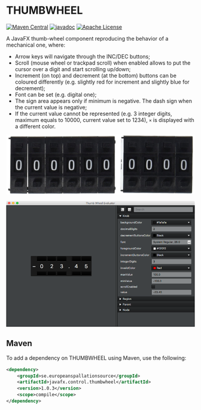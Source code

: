 # THUMBWHEEL

[![Maven Central](https://img.shields.io/maven-central/v/se.europeanspallationsource/javafx.control.thumbwheel.svg)](https://search.maven.org/#search%7Cga%7C1%7Cg%3A%22se.europeanspallationsource%22)
[![javadoc](https://www.javadoc.io/badge/se.europeanspallationsource/javafx.control.thumbwheel.svg)](https://www.javadoc.io/doc/se.europeanspallationsource/javafx.control.thumbwheel)
[![Apache License](https://img.shields.io/badge/license-Apache%20License%202.0-yellow.svg)](http://www.apache.org/licenses/LICENSE-2.0)

A JavaFX thumb-wheel component reproducing the behavior of a mechanical one, where:

- Arrow keys will navigate through the INC/DEC buttons;
- Scroll (mouse wheel or trackpad scroll) when enabled allows to put the cursor over a digit and start scrolling up/down;
- Increment (on top) and decrement (at the bottom) buttons can be coloured differently (e.g. slightly red for increment and slightly blue for decrement);
- Font can be set (e.g. digital one);
- The sign area appears only if minimum is negative. The dash sign when the current value is negative;
- If the current value cannot be represented (e.g. 3 integer digits, maximum equals to 10000, current value set to 1234), `×` is displayed with a different color.

![Thumbwheel Switch](https://github.com/ESSICS/THUMBWHEEL/blob/master/doc/thumbwheel-switch.jpg)

![Thumb Wheel Evaluator](https://github.com/ESSICS/THUMBWHEEL/blob/master/doc/thumbwheel-evaluator.png)

## Maven

To add a dependency on THUMBWHEEL using Maven, use the following:

```xml
<dependency>
    <groupId>se.europeanspallationsource</groupId>
    <artifactId>javafx.control.thumbwheel</artifactId>
    <version>1.0.3</version>
    <scope>compile</scope>
</dependency>
```

